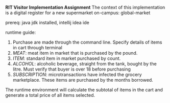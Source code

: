 **RIT Visitor Implementation Assignment**
The context of this implementation is a digital register for a new supermarket on-campus: global-market

prereq: java jdk installed, intellij idea ide

runtime guide:
1. Purchase are made through the command line. Specify details of items in cart through terminal
2. _MEAT_: meat item in market that is purchased by the pound.
3. _ITEM_: standard item in market purchased by count.
4. _ALCOHOL_: alcoholic beverage, straight from the tank, bought by the litre. Must verify that buyer is over 18 before purchasing
5. _SUBSCRIPTION_: microtransactions have infected the grocery marketplace. These items are purchased by the months borrowed.

The runtime environment will calculate the subtotal of items in the cart and generate a total price of all items selected.